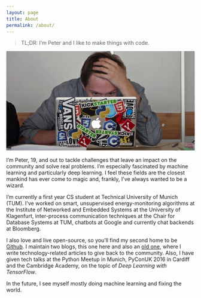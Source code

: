 ```yaml
---
layout: page
title: About
permalink: /about/
---
```


> TL;DR: I’m Peter and I like to make things with code.

<div id="about-image">
	<img src="/images/about/mac.jpeg" alt="Me again."/>
	<br>
</div>

I’m Peter, 19, and out to tackle challenges that leave an impact on the community and solve real problems. I’m especially fascinated by machine learning and particularly deep learning. I feel these fields are the closest mankind has ever come to magic and, frankly, I've always wanted to be a wizard.

I’m currently a first year CS student at Technical University of Munich (TUM). I've worked on smart, unsupervised energy-monitoring algorithms at the Institute of Networked and Embedded Systems at the University of Klagenfurt, inter-process communication techniques at the Chair for Database Systems at TUM, chatbots at Google and currently chat backends at Bloomberg.

I also love and live open-source, so you’ll find my second home to be [Github](github.com/goldsborough). I maintain two blogs, this one here and also an [old one](http://thecodeinn.blogspot.com), where I write technology-related articles to give back to the community. Also, I have given tech talks at the Python Meetup in Munich, PyConUK 2016 in Cardiff and the Cambridge Academy, on the topic of *Deep Learning with TensorFlow*.

In the future, I see myself mostly doing machine learning and fixing the world.
